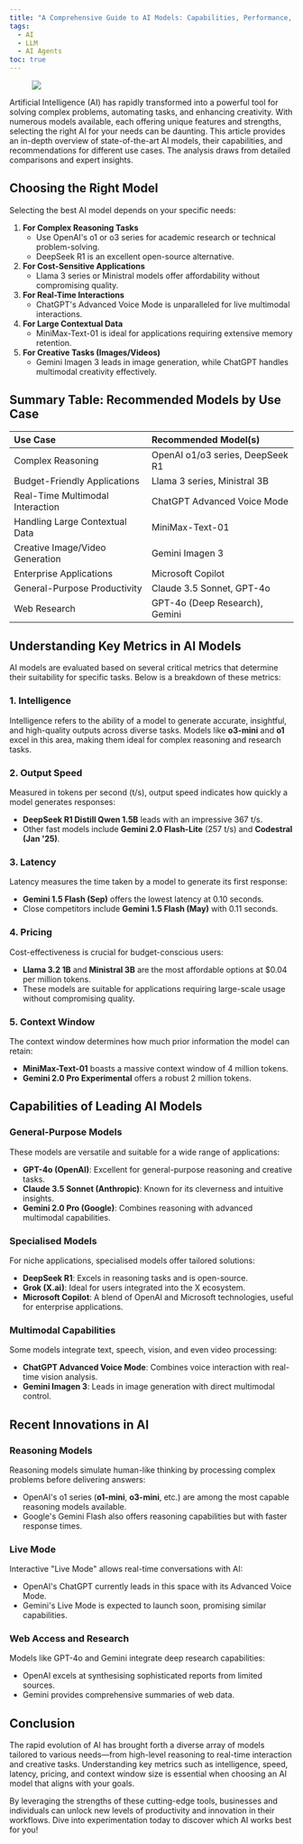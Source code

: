 ```yaml
---
title: "A Comprehensive Guide to AI Models: Capabilities, Performance, and Recommendations"
tags:
  - AI
  - LLM
  - AI Agents
toc: true
---
```


<figure>
	<a href=""><img src="https://i.imgur.com/QnKN9Mh.jpeg"></a>
</figure>

Artificial Intelligence (AI) has rapidly transformed into a powerful tool for solving complex problems, automating tasks, and enhancing creativity. With numerous models available, each offering unique features and strengths, selecting the right AI for your needs can be daunting. This article provides an in-depth overview of state-of-the-art AI models, their capabilities, and recommendations for different use cases. The analysis draws from detailed comparisons and expert insights.

## **Choosing the Right Model**

Selecting the best AI model depends on your specific needs:

1. **For Complex Reasoning Tasks**
    - Use OpenAI's o1 or o3 series for academic research or technical problem-solving.
    - DeepSeek R1 is an excellent open-source alternative.
2. **For Cost-Sensitive Applications**
    - Llama 3 series or Ministral models offer affordability without compromising quality.
3. **For Real-Time Interactions**
    - ChatGPT's Advanced Voice Mode is unparalleled for live multimodal interactions.
4. **For Large Contextual Data**
    - MiniMax-Text-01 is ideal for applications requiring extensive memory retention.
5. **For Creative Tasks (Images/Videos)**
    - Gemini Imagen 3 leads in image generation, while ChatGPT handles multimodal creativity effectively.


## Summary Table: Recommended Models by Use Case

| Use Case | Recommended Model(s) |
| :-- | :-- |
| Complex Reasoning | OpenAI o1/o3 series, DeepSeek R1 |
| Budget-Friendly Applications | Llama 3 series, Ministral 3B |
| Real-Time Multimodal Interaction | ChatGPT Advanced Voice Mode |
| Handling Large Contextual Data | MiniMax-Text-01 |
| Creative Image/Video Generation | Gemini Imagen 3 |
| Enterprise Applications | Microsoft Copilot |
| General-Purpose Productivity | Claude 3.5 Sonnet, GPT-4o |
| Web Research | GPT-4o (Deep Research), Gemini |

## **Understanding Key Metrics in AI Models**

AI models are evaluated based on several critical metrics that determine their suitability for specific tasks. Below is a breakdown of these metrics:

### **1. Intelligence**

Intelligence refers to the ability of a model to generate accurate, insightful, and high-quality outputs across diverse tasks. Models like **o3-mini** and **o1** excel in this area, making them ideal for complex reasoning and research tasks.

### **2. Output Speed**

Measured in tokens per second (t/s), output speed indicates how quickly a model generates responses:

- **DeepSeek R1 Distill Qwen 1.5B** leads with an impressive 367 t/s.
- Other fast models include **Gemini 2.0 Flash-Lite** (257 t/s) and **Codestral (Jan '25)**.


### **3. Latency**

Latency measures the time taken by a model to generate its first response:

- **Gemini 1.5 Flash (Sep)** offers the lowest latency at 0.10 seconds.
- Close competitors include **Gemini 1.5 Flash (May)** with 0.11 seconds.


### **4. Pricing**

Cost-effectiveness is crucial for budget-conscious users:

- **Llama 3.2 1B** and **Ministral 3B** are the most affordable options at \$0.04 per million tokens.
- These models are suitable for applications requiring large-scale usage without compromising quality.

### **5. Context Window**

The context window determines how much prior information the model can retain:

- **MiniMax-Text-01** boasts a massive context window of 4 million tokens.
- **Gemini 2.0 Pro Experimental** offers a robust 2 million tokens.


## **Capabilities of Leading AI Models**

### **General-Purpose Models**

These models are versatile and suitable for a wide range of applications:

- **GPT-4o (OpenAI)**: Excellent for general-purpose reasoning and creative tasks.
- **Claude 3.5 Sonnet (Anthropic)**: Known for its cleverness and intuitive insights.
- **Gemini 2.0 Pro (Google)**: Combines reasoning with advanced multimodal capabilities.


### **Specialised Models**

For niche applications, specialised models offer tailored solutions:

- **DeepSeek R1**: Excels in reasoning tasks and is open-source.
- **Grok (X.ai)**: Ideal for users integrated into the X ecosystem.
- **Microsoft Copilot**: A blend of OpenAI and Microsoft technologies, useful for enterprise applications.


### **Multimodal Capabilities**

Some models integrate text, speech, vision, and even video processing:

- **ChatGPT Advanced Voice Mode**: Combines voice interaction with real-time vision analysis.
- **Gemini Imagen 3**: Leads in image generation with direct multimodal control.

## **Recent Innovations in AI**

### **Reasoning Models**

Reasoning models simulate human-like thinking by processing complex problems before delivering answers:

- OpenAI's o1 series (**o1-mini**, **o3-mini**, etc.) are among the most capable reasoning models available.
- Google's Gemini Flash also offers reasoning capabilities but with faster response times.


### **Live Mode**

Interactive "Live Mode" allows real-time conversations with AI:

- OpenAI's ChatGPT currently leads in this space with its Advanced Voice Mode.
- Gemini's Live Mode is expected to launch soon, promising similar capabilities.


### **Web Access and Research**

Models like GPT-4o and Gemini integrate deep research capabilities:

- OpenAI excels at synthesising sophisticated reports from limited sources.
- Gemini provides comprehensive summaries of web data.


## Conclusion

The rapid evolution of AI has brought forth a diverse array of models tailored to various needs—from high-level reasoning to real-time interaction and creative tasks. Understanding key metrics such as intelligence, speed, latency, pricing, and context window size is essential when choosing an AI model that aligns with your goals.

By leveraging the strengths of these cutting-edge tools, businesses and individuals can unlock new levels of productivity and innovation in their workflows. Dive into experimentation today to discover which AI works best for you!

[^1]: https://ppl-ai-file-upload.s3.amazonaws.com/web/direct-files/53608639/ca1b8612-bc78-4832-a5ac-9c1d93e69603/compare2.txt

[^2]: https://ppl-ai-file-upload.s3.amazonaws.com/web/direct-files/53608639/3eb29960-50b8-41fd-b817-9537a54b5a14/compare.txt

[^3]: https://ppl-ai-file-upload.s3.amazonaws.com/web/direct-files/53608639/5f5360aa-de9f-4011-b36b-26d38248893e/compare3.txt

